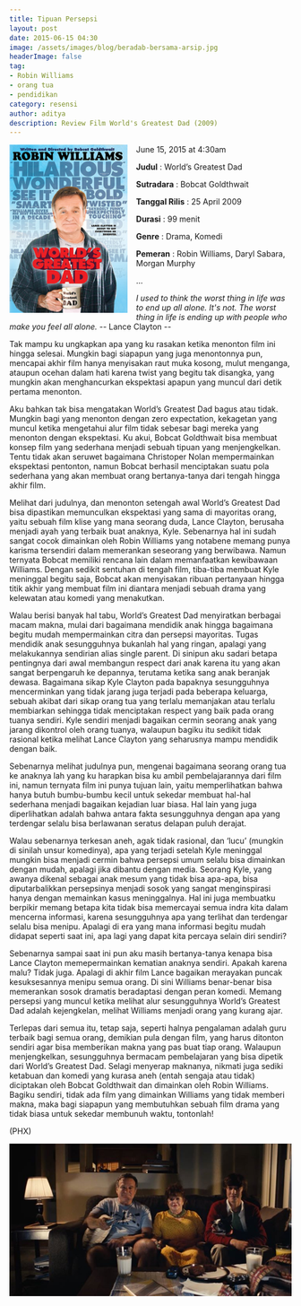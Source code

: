 ```yaml
---
title: Tipuan Persepsi
layout: post
date: 2015-06-15 04:30
image: /assets/images/blog/beradab-bersama-arsip.jpg
headerImage: false
tag:
- Robin Williams
- orang tua
- pendidikan
category: resensi
author: aditya
description: Review Film World's Greatest Dad (2009)
---
```


<img class="image" src="/assets/images/film/world-greatest-dad.jpg" alt="cover film World's Greatest Dad" height="300px" align="left" style="PADDING-RIGHT: 15px;">

June 15, 2015 at 4:30am

__Judul__                   : World’s Greatest Dad

__Sutradara__            : Bobcat Goldthwait

__Tanggal Rilis__       : 25 April 2009

__Durasi__                 : 99 menit

__Genre__                 : Drama, Komedi

__Pemeran__             : Robin Williams, Daryl Sabara, Morgan Murphy

...

_I used to think the worst thing in life was to end up all alone. It's not. The worst thing in life is ending up with people who make you feel all alone._ -- Lance Clayton --

Tak mampu ku ungkapkan apa yang ku rasakan ketika menonton film ini hingga selesai. Mungkin bagi siapapun yang juga menontonnya pun, mencapai akhir film hanya menyisakan raut muka kosong, mulut menganga, ataupun ocehan dalam hati karena twist yang begitu tak disangka, yang mungkin akan menghancurkan ekspektasi apapun yang muncul dari detik pertama menonton.

Aku bahkan tak bisa mengatakan World’s Greatest Dad bagus atau tidak. Mungkin bagi yang menonton dengan zero expectation, kekagetan yang muncul ketika mengetahui alur film tidak sebesar bagi mereka yang menonton dengan ekspektasi. Ku akui, Bobcat Goldthwait bisa membuat konsep film yang sederhana menjadi sebuah tipuan yang menjengkelkan. Tentu tidak akan seruwet bagaimana Christoper Nolan mempermainkan ekspektasi pentonton, namun Bobcat berhasil menciptakan suatu pola sederhana yang akan membuat orang bertanya-tanya dari tengah hingga akhir film.

Melihat dari judulnya, dan menonton setengah awal World’s Greatest Dad bisa dipastikan memunculkan ekspektasi yang sama di mayoritas orang, yaitu sebuah film klise yang mana seorang duda, Lance Clayton, berusaha menjadi ayah yang terbaik buat anaknya, Kyle. Sebenarnya hal ini sudah sangat cocok dimainkan oleh Robin Williams yang notabene memang punya karisma tersendiri dalam memerankan seseorang yang berwibawa. Namun ternyata Bobcat memiliki rencana lain dalam memanfaatkan kewibawaan Williams. Dengan sedikit sentuhan di tengah film, tiba-tiba membuat Kyle meninggal begitu saja, Bobcat akan menyisakan ribuan pertanyaan hingga titik akhir yang membuat film ini diantara menjadi sebuah drama yang kelewatan atau komedi yang menakutkan.

Walau berisi banyak hal tabu, World’s Greatest Dad menyiratkan berbagai macam makna, mulai dari bagaimana mendidik anak hingga bagaimana begitu mudah mempermainkan citra dan persepsi mayoritas. Tugas mendidik anak sesungguhnya bukanlah hal yang ringan, apalagi yang melakukannya sendirian alias single parent. Di sinipun aku sadari betapa pentingnya dari awal membangun respect  dari anak karena itu yang akan sangat berpengaruh ke depannya, terutama ketika sang anak beranjak dewasa. Bagaimana sikap Kyle Clayton pada bapaknya sesungguhnya mencerminkan yang tidak jarang juga terjadi pada beberapa keluarga, sebuah akibat dari sikap orang tua yang terlalu memanjakan atau terlalu membiarkan sehingga tidak menciptakan respect yang baik pada orang tuanya sendiri. Kyle sendiri menjadi bagaikan cermin seorang anak yang jarang dikontrol oleh orang tuanya, walaupun bagiku itu sedikit tidak rasional ketika melihat Lance Clayton yang seharusnya mampu mendidik dengan baik.

Sebenarnya melihat judulnya pun, mengenai bagaimana seorang orang tua ke anaknya lah yang ku harapkan bisa ku ambil pembelajarannya dari film ini, namun ternyata film ini punya tujuan lain, yaitu memperlihatkan bahwa hanya butuh bumbu-bumbu kecil untuk sekedar membuat hal-hal sederhana menjadi bagaikan kejadian luar biasa. Hal lain yang juga diperlihatkan adalah bahwa antara fakta sesungguhnya dengan apa yang terdengar selalu bisa berlawanan seratus delapan puluh derajat.

Walau sebenarnya terkesan aneh, agak tidak rasional, dan ‘lucu’ (mungkin di sinilah unsur komedinya), apa yang terjadi setelah Kyle meninggal mungkin bisa menjadi cermin bahwa persepsi umum selalu bisa dimainkan dengan mudah, apalagi jika dibantu dengan media. Seorang Kyle, yang awanya dikenal sebagai anak mesum yang tidak bisa apa-apa, bisa diputarbalikkan persepsinya menjadi sosok yang sangat menginspirasi hanya dengan memainkan kasus meninggalnya. Hal ini juga membuatku berpikir memang betapa kita tidak bisa memercayai semua indra kita dalam mencerna informasi, karena sesungguhnya apa yang terlihat dan terdengar selalu bisa menipu. Apalagi di era yang mana informasi begitu mudah didapat seperti saat ini, apa lagi yang dapat kita percaya selain diri sendiri?

Sebenarnya sampai saat ini pun aku masih bertanya-tanya kenapa bisa Lance Clayton memepermainkan kematian anaknya sendiri. Apakah karena malu? Tidak juga. Apalagi di akhir film Lance bagaikan merayakan puncak kesuksesannya menipu semua orang. Di sini Williams benar-benar bisa memerankan sosok dramatis beradaptasi dengan peran komedi. Memang persepsi yang muncul ketika melihat alur sesungguhnya World’s Greatest Dad adalah kejengkelan, melihat Williams menjadi orang yang kurang ajar.

Terlepas dari semua itu, tetap saja, seperti halnya pengalaman adalah guru terbaik bagi semua orang, demikian pula dengan film, yang harus ditonton sendiri agar bisa memberikan makna yang pas buat tiap orang. Walaupun menjengkelkan, sesungguhnya bermacam pembelajaran yang bisa dipetik dari World’s Greatest Dad. Selagi menyerap maknanya, nikmati juga sediki ketabuan dan komedi yang kurasa aneh (entah sengaja atau tidak) diciptakan oleh Bobcat Goldthwait dan dimainkan oleh Robin Williams. Bagiku sendiri, tidak ada film yang dimainkan Williams yang tidak memberi makna, maka bagi siapapun yang membutuhkan sebuah film drama yang tidak biasa untuk sekedar membunuh waktu, tontonlah! 

(PHX)

<img class="image" src="/assets/images/film/world-greatest-dad-1.jpg" alt="Alt Text">